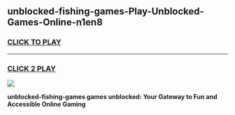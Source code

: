 
## unblocked-fishing-games-Play-Unblocked-Games-Online-n1en8
<h3>
<a href="https://premium76.site?title=unblocked-fishing-games&ref=25A">CLICK TO PLAY</a></h3>
<hr>

<h3>
<a href="https://premium76.site?title=unblocked-fishing-games&ref=25A">CLICK 2 PLAY</a>
  
</h3>

<a href="https://premium76.site?title=unblocked-fishing-games&ref=25A"><img src="https://clearcache.store/games.png"></a>


**unblocked-fishing-games games unblocked: Your Gateway to Fun and Accessible Online Gaming**
